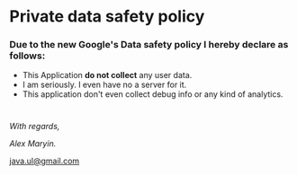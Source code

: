 #  Private data safety policy 


### Due to the new Google's Data safety policy I hereby declare as follows:

- This Application **do not collect** any user data.
- I am seriously. I even have no a server for it.
- This application don't even collect debug info or any kind of analytics.

#

*With regards,*

*Alex Maryin.*

java.ul@gmail.com
